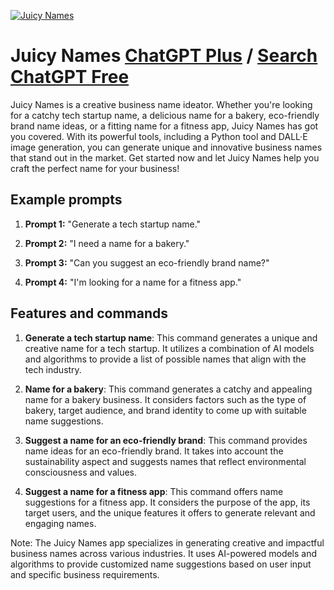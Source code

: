 
[![Juicy Names](https://files.oaiusercontent.com/file-Bc699esCdtkttGkhMikb5o5u?se=2123-10-16T10%3A39%3A23Z&sp=r&sv=2021-08-06&sr=b&rscc=max-age%3D31536000%2C%20immutable&rscd=attachment%3B%20filename%3D6df05d3a-1e94-4e06-874a-f20e106e675b.png&sig=JvEeN/AXJQHZn0x1KNxGwy6BpTV0mGqB2HDF3JM0LaQ%3D)](https://chat.openai.com/g/g-FHSGdHF1I-juicy-names)

# Juicy Names [ChatGPT Plus](https://chat.openai.com/g/g-FHSGdHF1I-juicy-names) / [Search ChatGPT Free](https://gptcall.net/index.html#/?search=Juicy%20Names)

Juicy Names is a creative business name ideator. Whether you're looking for a catchy tech startup name, a delicious name for a bakery, eco-friendly brand name ideas, or a fitting name for a fitness app, Juicy Names has got you covered. With its powerful tools, including a Python tool and DALL·E image generation, you can generate unique and innovative business names that stand out in the market. Get started now and let Juicy Names help you craft the perfect name for your business!

## Example prompts

1. **Prompt 1:** "Generate a tech startup name."

2. **Prompt 2:** "I need a name for a bakery."

3. **Prompt 3:** "Can you suggest an eco-friendly brand name?"

4. **Prompt 4:** "I'm looking for a name for a fitness app."

## Features and commands

1. **Generate a tech startup name**: This command generates a unique and creative name for a tech startup. It utilizes a combination of AI models and algorithms to provide a list of possible names that align with the tech industry.

2. **Name for a bakery**: This command generates a catchy and appealing name for a bakery business. It considers factors such as the type of bakery, target audience, and brand identity to come up with suitable name suggestions.

3. **Suggest a name for an eco-friendly brand**: This command provides name ideas for an eco-friendly brand. It takes into account the sustainability aspect and suggests names that reflect environmental consciousness and values.

4. **Suggest a name for a fitness app**: This command offers name suggestions for a fitness app. It considers the purpose of the app, its target users, and the unique features it offers to generate relevant and engaging names.

Note: The Juicy Names app specializes in generating creative and impactful business names across various industries. It uses AI-powered models and algorithms to provide customized name suggestions based on user input and specific business requirements.


